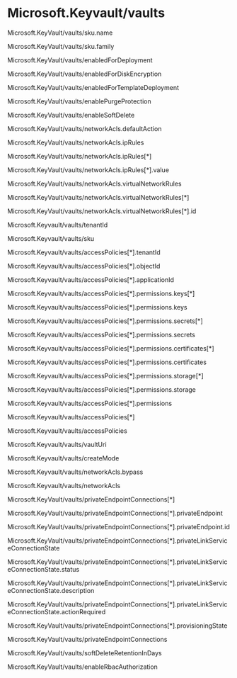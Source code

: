 # Microsoft.Keyvault/vaults

Microsoft.KeyVault/vaults/sku.name

Microsoft.KeyVault/vaults/sku.family

Microsoft.KeyVault/vaults/enabledForDeployment

Microsoft.KeyVault/vaults/enabledForDiskEncryption

Microsoft.KeyVault/vaults/enabledForTemplateDeployment

Microsoft.KeyVault/vaults/enablePurgeProtection

Microsoft.KeyVault/vaults/enableSoftDelete

Microsoft.KeyVault/vaults/networkAcls.defaultAction

Microsoft.KeyVault/vaults/networkAcls.ipRules

Microsoft.KeyVault/vaults/networkAcls.ipRules[*]

Microsoft.KeyVault/vaults/networkAcls.ipRules[*].value

Microsoft.KeyVault/vaults/networkAcls.virtualNetworkRules

Microsoft.KeyVault/vaults/networkAcls.virtualNetworkRules[*]

Microsoft.KeyVault/vaults/networkAcls.virtualNetworkRules[*].id

Microsoft.Keyvault/vaults/tenantId

Microsoft.Keyvault/vaults/sku

Microsoft.Keyvault/vaults/accessPolicies[*].tenantId

Microsoft.Keyvault/vaults/accessPolicies[*].objectId

Microsoft.Keyvault/vaults/accessPolicies[*].applicationId

Microsoft.Keyvault/vaults/accessPolicies[\*].permissions.keys[*]

Microsoft.Keyvault/vaults/accessPolicies[*].permissions.keys

Microsoft.Keyvault/vaults/accessPolicies[\*].permissions.secrets[*]

Microsoft.Keyvault/vaults/accessPolicies[*].permissions.secrets

Microsoft.Keyvault/vaults/accessPolicies[\*].permissions.certificates[*]

Microsoft.Keyvault/vaults/accessPolicies[*].permissions.certificates

Microsoft.Keyvault/vaults/accessPolicies[\*].permissions.storage[*]

Microsoft.Keyvault/vaults/accessPolicies[*].permissions.storage

Microsoft.Keyvault/vaults/accessPolicies[*].permissions

Microsoft.Keyvault/vaults/accessPolicies[*]

Microsoft.Keyvault/vaults/accessPolicies

Microsoft.Keyvault/vaults/vaultUri

Microsoft.Keyvault/vaults/createMode

Microsoft.Keyvault/vaults/networkAcls.bypass

Microsoft.Keyvault/vaults/networkAcls

Microsoft.KeyVault/vaults/privateEndpointConnections[*]

Microsoft.KeyVault/vaults/privateEndpointConnections[*].privateEndpoint

Microsoft.KeyVault/vaults/privateEndpointConnections[*].privateEndpoint.id

Microsoft.KeyVault/vaults/privateEndpointConnections[*].privateLinkServiceConnectionState

Microsoft.KeyVault/vaults/privateEndpointConnections[*].privateLinkServiceConnectionState.status

Microsoft.KeyVault/vaults/privateEndpointConnections[*].privateLinkServiceConnectionState.description

Microsoft.KeyVault/vaults/privateEndpointConnections[*].privateLinkServiceConnectionState.actionRequired

Microsoft.KeyVault/vaults/privateEndpointConnections[*].provisioningState

Microsoft.KeyVault/vaults/privateEndpointConnections

Microsoft.KeyVault/vaults/softDeleteRetentionInDays

Microsoft.KeyVault/vaults/enableRbacAuthorization
